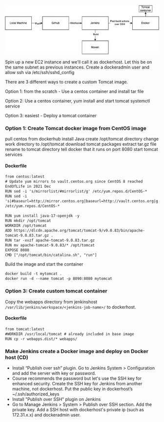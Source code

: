 ![image](/2-tomcat-in-container/cicd-flow-2.png)


Spin up a new EC2 instance and we'll call it as dockerhost. Let this be on the same subnet as previous instances. Create a dockeradmin user and allow ssh via /etc/ssh/sshd_config

There are 3 different ways to create a custom Tomcat image.

Option 1: from the scratch - Use a centos container and install tar file

Option 2: Use a centos container, yum install and start tomcat systemctl service

Option 3: easiest - Deploy a tomcat container

### Option 1: Create Tomcat docker image from CentOS image
pull centos from dockerhub
install Java
create /opt/tomcat directory
change work directory to /opt/tomcat
download tomcat packages
extract tar.gz file
rename to tomcat directory
tell docker that it runs on port 8080
start tomcat services

#### Dockerfile
```
from centos:latest
# Update yum mirrors to vault.centos.org since CentOS 8 reached EndOfLife in 2021 Dec
RUN sed -i 's/mirrorlist/#mirrorlist/g' /etc/yum.repos.d/CentOS-*
RUN sed -i 's|#baseurl=http://mirror.centos.org|baseurl=http://vault.centos.org|g' /etc/yum.repos.d/CentOS-*

RUN yum install java-17-openjdk -y
RUN mkdir /opt/tomcat
WORKDIR /opt/tomcat
ADD https://dlcdn.apache.org/tomcat/tomcat-9/v9.0.83/bin/apache-tomcat-9.0.83.tar.gz .
RUN tar -xvzf apache-tomcat-9.0.83.tar.gz
RUN mv apache-tomcat-9.0.83/* /opt/tomcat
EXPOSE 8080
CMD ["/opt/tomcat/bin/catalina.sh", "run"]
```
Build the image and start the container
```
docker build -t mytomcat .
docker run -d --name tomcat -p 8090:8080 mytomcat
```

### Option 3: Create custom tomcat container
Copy the webapps directory from jenkinshost `/var/lib/jenkins/workspace/<jenkins-job-name>/` to dockerhost.
#### Dockerfile
```
from tomcat:latest
#WORKDIR /usr/local/tomcat # already included in base image
RUN cp -r webapps.dist/* webapps/
```

### Make Jenkins create a Docker image and deploy on Docker host (CD)
- Install “Publish over ssh” plugin. Go to Jenkins System > Configuration and add the server with key or password.
- Course recommends the password but let's use the SSH key for enhanced security. Create the SSH key for Jenkins from another machine, not dockerhost. Put the public key in dockerhost’s ~/.ssh/authorized_keys
- Install "Publish over SSH" plugin on Jenkins
- Go to Manage Jenkins > System > Publish over SSH section. Add the private key. Add a SSH host with dockerhost's private ip (such as 172.31.x.x) and dockeradmin user. 
